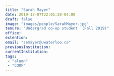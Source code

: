 ```yaml
---
title: "Sarah Mayer"
date: 2019-12-07T22:01:38-04:00
draft: false
image: "images/people/SarahMayer.jpg"
tenure: "Undergrad co-op student  (Fall 2019)"
office:
extention:
email: "semayer@uwaterloo.ca"
previousInstitution: 
currentInstitution: 
tags: 
 - "alumn"
 - "COOP"
---
```


